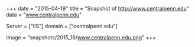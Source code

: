 
+++
date = "2015-04-19"
title = "Snapshot of http://www.centralpenn.edu"
data = "www.centralpenn.edu"

Server = ["IIS"]
domain = ["centralpenn.edu"]

  image = "snapshots/2015_16/www.centralpenn.edu.png"
+++
#
